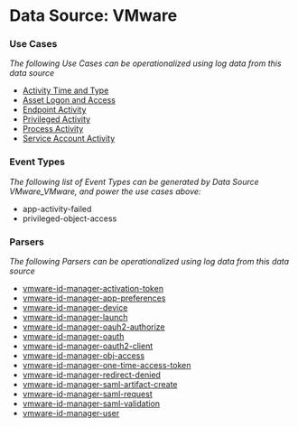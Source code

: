 Data Source: VMware
===================

### Use Cases

_The following Use Cases can be operationalized using log data from this data source_

* [Activity Time  and Type](usecase_activity_time__and_type.md)
* [Asset Logon and Access](usecase_asset_logon_and_access.md)
* [Endpoint Activity](usecase_endpoint_activity.md)
* [Privileged Activity](usecase_privileged_activity.md)
* [Process Activity](usecase_process_activity.md)
* [Service Account Activity](usecase_service_account_activity.md)


### Event Types

_The following list of Event Types can be generated by Data Source VMware_VMware, and power the use cases above:_

- app-activity-failed
- privileged-object-access


### Parsers

_The following Parsers can be operationalized using log data from this data source_

* [vmware-id-manager-activation-token](parserContent_vmware-id-manager-activation-token.md)
* [vmware-id-manager-app-preferences](parserContent_vmware-id-manager-app-preferences.md)
* [vmware-id-manager-device](parserContent_vmware-id-manager-device.md)
* [vmware-id-manager-launch](parserContent_vmware-id-manager-launch.md)
* [vmware-id-manager-oauh2-authorize](parserContent_vmware-id-manager-oauh2-authorize.md)
* [vmware-id-manager-oauth](parserContent_vmware-id-manager-oauth.md)
* [vmware-id-manager-oauth2-client](parserContent_vmware-id-manager-oauth2-client.md)
* [vmware-id-manager-obj-access](parserContent_vmware-id-manager-obj-access.md)
* [vmware-id-manager-one-time-access-token](parserContent_vmware-id-manager-one-time-access-token.md)
* [vmware-id-manager-redirect-denied](parserContent_vmware-id-manager-redirect-denied.md)
* [vmware-id-manager-saml-artifact-create](parserContent_vmware-id-manager-saml-artifact-create.md)
* [vmware-id-manager-saml-request](parserContent_vmware-id-manager-saml-request.md)
* [vmware-id-manager-saml-validation](parserContent_vmware-id-manager-saml-validation.md)
* [vmware-id-manager-user](parserContent_vmware-id-manager-user.md)
